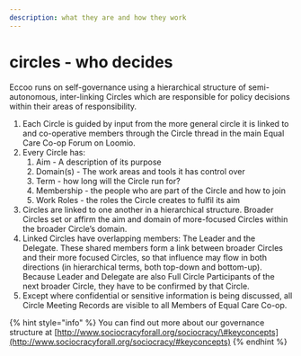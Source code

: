 ```yaml
---
description: what they are and how they work
---
```


# circles - who decides

Eccoo runs on self-governance using a hierarchical structure of semi- autonomous, inter-linking Circles which are responsible for policy decisions within their areas of responsibility.

1. Each Circle is guided by input from the more general circle it is linked to and co-operative members through the Circle thread in the main Equal Care Co-op Forum on Loomio.
2. Every Circle has: 
   1. Aim - A description of its purpose
   2. Domain\(s\) - The work areas and tools it has control over  
   3. Term - how long will the Circle run for?
   4. Membership - the people who are part of the Circle and how to join
   5. Work Roles - the roles the Circle creates to fulfil its aim
3. Circles are linked to one another in a hierarchical structure. Broader Circles set or affirm the aim and domain of more-focused Circles within the broader Circle’s domain.
4. Linked Circles have overlapping members: The Leader and the Delegate. These shared members form a link between broader Circles and their more focused Circles, so that influence may flow in both directions \(in hierarchical terms, both top-down and bottom-up\). Because Leader and Delegate are also Full Circle Participants of the next broader Circle, they have to be confirmed by that Circle.
5. Except where confidential or sensitive information is being discussed, all Circle Meeting Records are visible to all Members of Equal Care Co-op.

{% hint style="info" %}
You can find out more about our governance structure at [http://www.sociocracyforall.org/sociocracy/\#keyconcepts](http://www.sociocracyforall.org/sociocracy/#keyconcepts)
{% endhint %}



